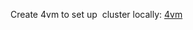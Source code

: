 ---
---
Create 4vm to set up  cluster locally:
[4vm](https://chatgpt.com/share/670161a6-3f30-8011-962b-8ed6742df42d)

